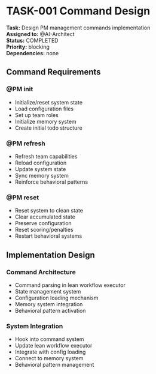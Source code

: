 # TASK-001 Command Design

**Task:** Design PM management commands implementation  
**Assigned to:** @AI-Architect  
**Status:** COMPLETED  
**Priority:** blocking  
**Dependencies:** none

## Command Requirements

### @PM init
- Initialize/reset system state
- Load configuration files
- Set up team roles
- Initialize memory system
- Create initial todo structure

### @PM refresh
- Refresh team capabilities
- Reload configuration
- Update system state
- Sync memory system
- Reinforce behavioral patterns

### @PM reset
- Reset system to clean state
- Clear accumulated state
- Preserve configuration
- Reset scoring/penalties
- Restart behavioral systems

## Implementation Design

### Command Architecture
- Command parsing in lean workflow executor
- State management system
- Configuration loading mechanism
- Memory system integration
- Behavioral pattern activation

### System Integration
- Hook into command system
- Update lean workflow executor
- Integrate with config loading
- Connect to memory system
- Behavioral pattern management